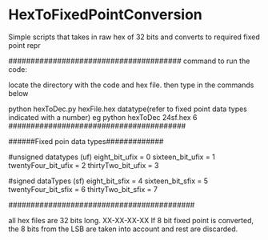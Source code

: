 # HexToFixedPointConversion

Simple scripts that takes in raw hex of 32 bits and converts to required fixed point repr

#######################################
command to run the code: 

locate the directory with the code and hex file. then type in the commands below

python hexToDec.py hexFile.hex datatype(refer to fixed point data types indicated with a number)
eg python hexToDec 24sf.hex 6
########################################

######Fixed poin data types#############

#unsigned datatypes (uf)
eight_bit_ufix = 0 
sixteen_bit_ufix = 1
twentyFour_bit_ufix = 2
thirtyTwo_bit_ufix = 3

#signed dataTypes  (sf)
eight_bit_sfix = 4
sixteen_bit_sfix = 5
twentyFour_bit_sfix = 6
thirtyTwo_bit_sfix = 7

##########################################

all hex files are 32 bits long.
XX-XX-XX-XX
If 8 bit fixed point is converted, the 8 bits from the LSB are taken into account and rest are discarded. 
